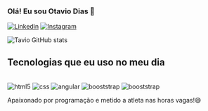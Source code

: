 ### Olá! Eu sou Otavio Dias 🖖
[![Linkedin](https://img.shields.io/badge/LinkedIn-0077B5?style=for-the-badge&logo=linkedin&logoColor=white)](https://www.linkedin.com/in/otavio-dias-6a00451a3)
[![Instagram](https://img.shields.io/badge/Instagram-E4405F?style=for-the-badge&logo=instagram&logoColor=white)](https://www.instagram.com/tavintavoltando/)

![Tavio GitHub stats](https://github-readme-stats.vercel.app/api?username=TavioDs&show_icons=true&theme=dracula)

## Tecnologias que eu uso no meu dia 

<div style="display: inline_block"><br/>
  <img align="=center" alt="html5" src= https://img.shields.io/badge/HTML5-E34F26?style=for-the-badge&logo=html5&logoColor=white/>
  <img align="=center" alt="css" src=https://img.shields.io/badge/CSS-239120?&style=for-the-badge&logo=css3&logoColor=white />
  <img align="=center" alt="angular" src= https://img.shields.io/badge/Angular-DD0031?style=for-the-badge&logo=angular&logoColor=white/>
  <img align="=center" alt="booststrap" src= https://img.shields.io/badge/Bootstrap-563D7C?style=for-the-badge&logo=bootstrap&logoColor=white />
  <img align="=center" alt="booststrap" src= https://img.shields.io/badge/Node.js-43853D?style=for-the-badge&logo=node.js&logoColor=white />
</div>
  
  Apaixonado por programação e metido a atleta nas horas vagas!😄
